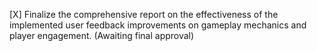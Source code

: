 [X] Finalize the comprehensive report on the effectiveness of the implemented user feedback improvements on gameplay mechanics and player engagement. (Awaiting final approval)